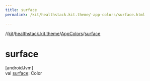 ```yaml
---
title: surface
permalink: /kit/healthstack.kit.theme/-app-colors/surface.html

---
```

//[kit](../../../index.html)/[healthstack.kit.theme](../index.html)/[AppColors](index.html)/[surface](surface.html)



# surface



[androidJvm]\
val [surface](surface.html): Color




